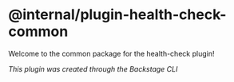 # @internal/plugin-health-check-common

Welcome to the common package for the health-check plugin!

_This plugin was created through the Backstage CLI_
